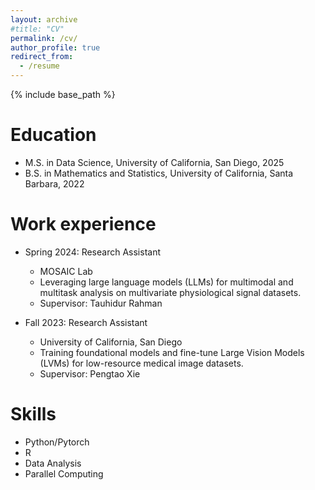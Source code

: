 ```yaml
---
layout: archive
#title: "CV"
permalink: /cv/
author_profile: true
redirect_from:
  - /resume
---
```


{% include base_path %}

Education
======
* M.S. in Data Science, University of California, San Diego, 2025
* B.S. in Mathematics and Statistics, University of California, Santa Barbara, 2022

Work experience
======
* Spring 2024: Research Assistant
  * MOSAIC Lab
  * Leveraging large language models (LLMs) for multimodal and multitask analysis on multivariate physiological signal datasets.
  * Supervisor: Tauhidur Rahman

* Fall 2023: Research Assistant
  * University of California, San Diego
  * Training foundational models and fine-tune Large Vision Models (LVMs) for low-resource medical image datasets.
  * Supervisor: Pengtao Xie


Skills
======
* Python/Pytorch
* R
* Data Analysis
* Parallel Computing
  
